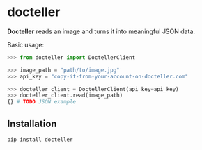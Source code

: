 # docteller

**Docteller** reads an image and turns it into meaningful JSON data.

Basic usage:

```python
>>> from docteller import DoctellerClient

>>> image_path = "path/to/image.jpg"
>>> api_key = "copy-it-from-your-account-on-docteller.com"

>>> docteller_client = DoctellerClient(api_key=api_key)
>>> docteller_client.read(image_path)
{} # TODO JSON example
```

## Installation

```bash
pip install docteller
```
